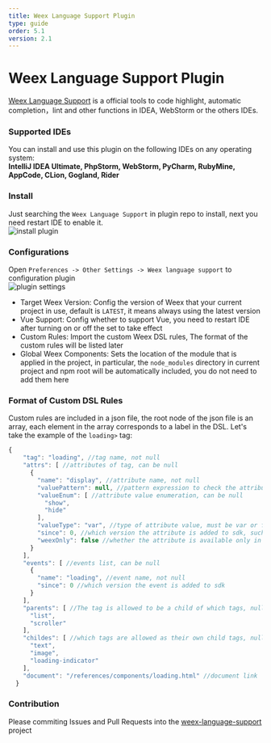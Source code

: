 ```yaml
---
title: Weex Language Support Plugin
type: guide
order: 5.1
version: 2.1
---
```


# Weex Language Support Plugin

[Weex Language Support](https://plugins.jetbrains.com/plugin/9189-weex-language-support) is a official tools to code highlight, automatic completion，lint and other functions in IDEA, WebStorm or the others IDEs.

### Supported IDEs
You can install and use this plugin on the following IDEs on any operating system:       
**IntelliJ IDEA Ultimate, PhpStorm,  WebStorm,  PyCharm,  RubyMine,  AppCode,  CLion,  Gogland,  Rider**

### Install
Just searching the `Weex Language Support` in plugin repo to install, next you need restart IDE to enable it.    
![install plugin](https://img.alicdn.com/tfs/TB1y6nrXwvGK1Jjy0FdXXaxzVXa-1316-462.png)

### Configurations
Open `Preferences -> Other Settings -> Weex language support` to configuration plugin   
![plugin settings](https://img.alicdn.com/tfs/TB1FonrXwvGK1Jjy0FgXXX9hFXa-559-244.png)    
- Target Weex Version: Config the version of Weex that your current project in use, default is `LATEST`, it means always using the latest version
- Vue Support: Config whether to support Vue, you need to restart IDE after turning on or off the set to take effect
- Custom Rules: Import the custom Weex DSL rules, The format of the custom rules will be listed later
- Global Weex Components: Sets the location of the module that is applied in the project, in particular, the `node_modules` directory in current project and npm root will be automatically included, you do not need to add them here


### Format of Custom DSL Rules 
Custom rules are included in a json file, the root node of the json file is an array, each element in the array corresponds to a label in the DSL.
Let's take the example of the `loading>` tag: 
```js
{
    "tag": "loading", //tag name, not null
    "attrs": [ //attributes of tag, can be null
      {
        "name": "display", //attribute name, not null
        "valuePattern": null, //pattern expression to check the attribute value, can be null
        "valueEnum": [ //attribute value enumeration, can be null
          "show",
          "hide"
        ],
        "valueType": "var", //type of attribute value, must be var or function
        "since": 0, //which version the attribute is added to sdk, such as 0.11
        "weexOnly": false //whether the attribute is available only in 1.0 syntax, default is false
      }
    ],
    "events": [ //events list, can be null
      {
        "name": "loading", //event name, not null
        "since": 0 //which version the event is added to sdk
      }
    ],
    "parents": [ //The tag is allowed to be a child of which tags, null means no restrictions
      "list",
      "scroller"
    ],
    "childes": [ //which tags are allowed as their own child tags, null means no restrictions
      "text",
      "image",
      "loading-indicator"
    ],
    "document": "/references/components/loading.html" //document link
  }
```    

### Contribution
Please commiting Issues and Pull Requests into the [weex-language-support](https://github.com/misakuo/weex-language-support) project